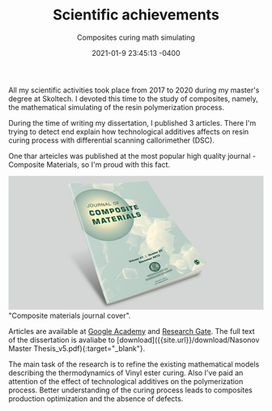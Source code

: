 ﻿---
layout: post
title: "Scientific achievements"
subtitle: "Composites curing math simulating"
date: 2021-01-9 23:45:13 -0400
background: '/img/posts/lab.jpg'
---
All my scientific activities took place from 2017 to 2020 during my master's degree at Skoltech. I devoted this time to the study of composites, namely, the mathematical simulating of the resin polymerization process.

During the time of writing my dissertation, I published 3 articles. There I'm trying to detect end explain how technological additives affects on resin curing process with differential scanning callorimether (DSC).

One thar arteicles was published at the most popular high quality journal - Composite Materials, so I'm proud with this fact.

<img class="img-fluid" src="/img/posts/composite_materials_journal.jpg" alt="image">
<span class="caption text-muted">"Composite materials journal cover".</span>

Articles are available at [Google Academy](https://scholar.google.ru/citations?hl=en&user=7QUp3gcAAAAJ&view_op=list_works&sortby=title) and [Research Gate](https://www.researchgate.net/profile/Yaroslav-Nasonov). The full text of the dissertation is avaliabe to [download]({{site.url}}/download/Nasonov Master Thesis_v5.pdf){:target="_blank"}.

The main task of the research is to refine the existing mathematical models describing the thermodynamics of Vinyl ester curing. Also I've paid an attention of the effect of technological additives on the polymerization process. Better understanding of the curing process leads to composites production optimization and the absence of defects.
